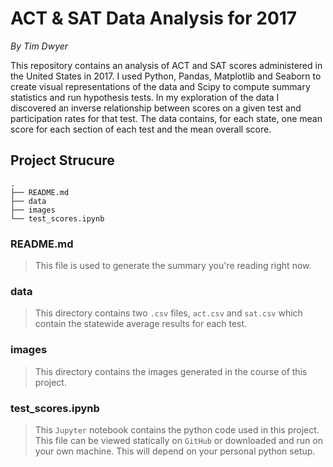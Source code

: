 # ACT & SAT Data Analysis for 2017
_By Tim Dwyer_


This repository contains an analysis of ACT and SAT scores administered in the United States in 2017. I used Python, Pandas, Matplotlib and Seaborn to create visual representations of the data and Scipy to compute summary statistics and run hypothesis tests. In my exploration of the data I discovered an inverse relationship between scores on a given test and participation rates for that test. The data contains, for each state, one mean score for each section of each test and the mean overall score.

## Project Strucure

```
.
├── README.md
├── data
├── images
└── test_scores.ipynb
```

### README.md

> This file is used to generate the summary you're reading right now.

### data

> This directory contains two `.csv` files, `act.csv`  and `sat.csv` which contain the statewide average results for each test.

### images

> This directory contains the images generated in the course of this project.

### test_scores.ipynb

> This `Jupyter` notebook contains the python code used in this project. This file can be viewed statically on `GitHub` or downloaded and run on your own machine. This will depend on your personal python setup.
